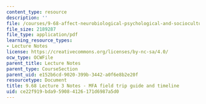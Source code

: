 ```yaml
---
content_type: resource
description: ''
file: /courses/9-68-affect-neurobiological-psychological-and-sociocultural-counterparts-of-feelings-spring-2013/ce22f919bda959084126171d6987a5d0_MIT9_68S13_MFA_gde_tml_L3.pdf
file_size: 2189287
file_type: application/pdf
learning_resource_types:
- Lecture Notes
license: https://creativecommons.org/licenses/by-nc-sa/4.0/
ocw_type: OCWFile
parent_title: Lecture Notes
parent_type: CourseSection
parent_uid: e152b6cd-9020-399b-3442-a0f6e8b2e20f
resourcetype: Document
title: 9.68 Lecture 3 Notes - MFA field trip guide and timeline
uid: ce22f919-bda9-5908-4126-171d6987a5d0
---
```

